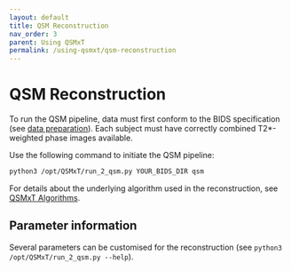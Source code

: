 ```yaml
---
layout: default
title: QSM Reconstruction
nav_order: 3
parent: Using QSMxT
permalink: /using-qsmxt/qsm-reconstruction
---
```


<head>
  <link rel="stylesheet" href="https://maxcdn.bootstrapcdn.com/bootstrap/3.4.1/css/bootstrap.min.css">
  <script src="https://ajax.googleapis.com/ajax/libs/jquery/3.6.0/jquery.min.js"></script>
  <script src="https://maxcdn.bootstrapcdn.com/bootstrap/3.4.1/js/bootstrap.min.js"></script>
</head>

# QSM Reconstruction

To run the QSM pipeline, data must first conform to the BIDS specification (see [data preparation](/using-qsmxt/data-preparation)). Each subject must have correctly combined T2\*-weighted phase images available.

Use the following command to initiate the QSM pipeline:

```bash
python3 /opt/QSMxT/run_2_qsm.py YOUR_BIDS_DIR qsm
```

For details about the underlying algorithm used in the reconstruction, see [QSMxT Algorithms](/algorithms#qsm-reconstruction).

## Parameter information

Several parameters can be customised for the reconstruction (see `python3 /opt/QSMxT/run_2_qsm.py --help`).

<script>
$(document).ready(function(){
    $('[data-toggle="popover"]').popover();   
});
$("[data-toggle=popover]")
.popover({html:true})
</script>


